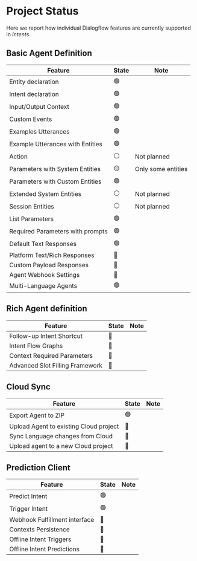 # Project Status

Here we report how individual Dialogflow features are currently supported in *Intents*.

## Basic Agent Definition

| Feature                          | State  | Note               |
|----------------------------------|--------|--------------------|
| Entity declaration               | 🟢     |                    |
| Intent declaration               | 🟢     |                    |
| Input/Output Context             | 🟢     |                    |
| Custom Events                    | 🟢     |                    |
| Examples Utterances              | 🟢     |                    |
| Example Utterances with Entities | 🟢     |                    |
| Action                           | ⚪     | Not planned        |
| Parameters with System Entities  | 🟡     | Only some entities |
| Parameters with Custom Entities  | 🟢     |                    |
| Extended System Entities         | ⚪     | Not planned        |
| Session Entities                 | ⚪     | Not planned        |
| List Parameters                  | 🟢     |                    |
| Required Parameters with prompts | 🟢     |                    |
| Default Text Responses           | 🟢     |                    |
| Platform Text/Rich Responses     | 🔴     |                    |
| Custom Payload Responses         | 🔴     |                    |
| Agent Webhook Settings           | 🔴     |                    |
| Multi-Language Agents            | 🟢     |                    |

## Rich Agent definition

| Feature                          | State  | Note |
|----------------------------------|--------|------|
| Follow-up Intent Shortcut        | 🔴     |      |
| Intent Flow Graphs               | 🔴     |      |
| Context Required Parameters      | 🔴     |      |
| Advanced Slot Filling Framework  | 🔴     |      |

## Cloud Sync

| Feature                                | State  | Note |
|----------------------------------------|--------|------|
| Export Agent to ZIP                    | 🟢     |      |
| Upload Agent to existing Cloud project | 🔴     |      |
| Sync Language changes from Cloud       | 🔴     |      |
| Upload agent to a new Cloud project    | 🔴     |      |

## Prediction Client

| Feature                       | State  | Note |
|-------------------------------|--------|------|
| Predict Intent                | 🟢     |      |
| Trigger Intent                | 🟢     |      |
| Webhook Fulfillment interface | 🔴     |      |
| Contexts Persistence          | 🔴     |      |
| Offline Intent Triggers       | 🔴     |      |
| Offline Intent Predictions    | 🔴     |      |
